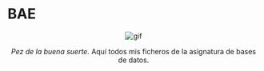 # BAE


<div align=center>
    
![gif](https://www.gifmaniacos.es/wp-content/uploads/2019/04/peces-gif-gifmaniacos.es-15.gif)

*Pez de la buena suerte.*
Aquí todos mis ficheros de la asignatura de bases de datos.

</div>
